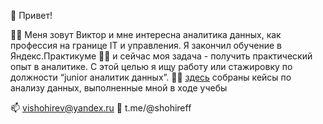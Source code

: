 👋 Привет!

🐱‍👓 Меня зовут Виктор и мне интересна аналитика данных, как профессия на границе IT и управления. Я закончил обучение в Яндекс.Практикуме 🐱‍💻 и сейчас моя задача - получить практический опыт в аналитике. С этой целью я ищу работу или стажировку по должности “junior аналитик данных”.
🐱‍💻 [здесь](https://github.com/shohirev/Yandex-Practicum-data-analysis-cases/blob/2ce5ec6d5ac35dc19330f685be673e69abe1d9c5/README.md) собраны кейсы по анализу данных, выполненные мной в ходе учебы

📫 vishohirev@yandex.ru 💬 t.me/@shohireff

<!--
**shohirev/shohirev** is a ✨ _special_ ✨ repository because its `README.md` (this file) appears on your GitHub profile.

Here are some ideas to get you started:

- 🔭 I’m currently working on ...
- 🌱 I’m currently learning ...
- 👯 I’m looking to collaborate on ...
- 🤔 I’m looking for help with ...
- 💬 Ask me about ...
- 📫 How to reach me: ...
- 😄 Pronouns: ...
- ⚡ Fun fact: ...
-->
